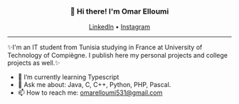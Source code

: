
<h3 align="center">👋 Hi there! I'm Omar Elloumi</h3>
<p align="center">
  <a href="https://www.linkedin.com/in/omar-elloumi-a792271b4/">LinkedIn</a> •
  <a href="https://www.instagram.com/omar_elloumi_/">Instagram</a>
</p>

---
✨I'm an IT student from Tunisia studying in France at University of Technology of Compiègne. 
I publish here my personal projects and college projects as well.✨

- 🌱 I’m currently learning Typescript
- 💬 Ask me about: Java, C, C++, Python, PHP, Pascal.
- 📫 How to reach me: [omarelloumi531@gmail.com](mailto:omarelloumi531@gmail.com)

